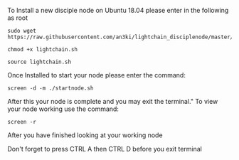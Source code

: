 To Install a new disciple node on Ubuntu 18.04 please enter in the following as root

	sudo wget https://raw.githubusercontent.com/an3ki/lightchain_disciplenode/master/lightchain.sh

	chmod +x lightchain.sh

	source lightchain.sh


Once Installed to start your node please enter the command:
	
	screen -d -m ./startnode.sh
	
After this your node is complete and you may exit the terminal."
To view your node working use the command:

  	screen -r
	
After you have finished looking at your working node

Don't forget to press CTRL A then CTRL D before you exit terminal
